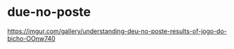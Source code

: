 # due-no-poste
https://imgur.com/gallery/understanding-deu-no-poste-results-of-jogo-do-bicho-OOnw740
